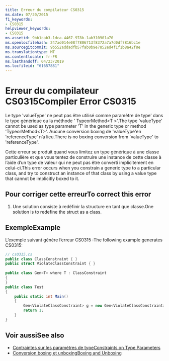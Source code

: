 ```yaml
---
title: Erreur du compilateur CS0315
ms.date: 07/20/2015
f1_keywords:
- CS0315
helpviewer_keywords:
- CS0315
ms.assetid: 9bb1cab3-1dca-4467-978b-1ab310901a70
ms.openlocfilehash: 247ad014e08f7806713f8372a7a7d0df7816bc1e
ms.sourcegitcommit: 9b552addadfb57fab0b9e7852ed4f1f1b8a42f8e
ms.translationtype: MT
ms.contentlocale: fr-FR
ms.lasthandoff: 04/23/2019
ms.locfileid: "61657881"
---
```

# <a name="compiler-error-cs0315"></a><span data-ttu-id="581a1-102">Erreur du compilateur CS0315</span><span class="sxs-lookup"><span data-stu-id="581a1-102">Compiler Error CS0315</span></span>
<span data-ttu-id="581a1-103">Le type 'valueType' ne peut pas être utilisé comme paramètre de type' dans le type générique ou la méthode ' TypeorMethod\<T >'.</span><span class="sxs-lookup"><span data-stu-id="581a1-103">The type 'valueType' cannot be used as type parameter 'T' in the generic type or method 'TypeorMethod\<T>'.</span></span> <span data-ttu-id="581a1-104">Aucune conversion boxing de 'valueType'en 'referenceType' n’a lieu.</span><span class="sxs-lookup"><span data-stu-id="581a1-104">There is no boxing conversion from 'valueType' to 'referenceType'.</span></span>  
  
 <span data-ttu-id="581a1-105">Cette erreur se produit quand vous limitez un type générique à une classe particulière et que vous tentez de construire une instance de cette classe à l’aide d’un type de valeur qui ne peut pas être converti implicitement en celui-ci.</span><span class="sxs-lookup"><span data-stu-id="581a1-105">This error occurs when you constrain a generic type to a particular class, and try to construct an instance of that class by using a value type that cannot be implicitly boxed to it.</span></span>  
  
## <a name="to-correct-this-error"></a><span data-ttu-id="581a1-106">Pour corriger cette erreur</span><span class="sxs-lookup"><span data-stu-id="581a1-106">To correct this error</span></span>  
  
1. <span data-ttu-id="581a1-107">Une solution consiste à redéfinir la structure en tant que classe.</span><span class="sxs-lookup"><span data-stu-id="581a1-107">One solution is to redefine the struct as a class.</span></span>  
  
## <a name="example"></a><span data-ttu-id="581a1-108">Exemple</span><span class="sxs-lookup"><span data-stu-id="581a1-108">Example</span></span>  
 <span data-ttu-id="581a1-109">L’exemple suivant génère l’erreur CS0315 :</span><span class="sxs-lookup"><span data-stu-id="581a1-109">The following example generates CS0315:</span></span>  
  
```csharp  
// cs0315.cs  
public class ClassConstraint { }  
public struct ViolateClassConstraint { }  
  
public class Gen<T> where T : ClassConstraint  
{         
}  
public class Test  
{  
    public static int Main()  
    {  
        Gen<ViolateClassConstraint> g = new Gen<ViolateClassConstraint>(); //CS0315  
        return 1;  
    }  
}  
```  
  
## <a name="see-also"></a><span data-ttu-id="581a1-110">Voir aussi</span><span class="sxs-lookup"><span data-stu-id="581a1-110">See also</span></span>

- [<span data-ttu-id="581a1-111">Contraintes sur les paramètres de type</span><span class="sxs-lookup"><span data-stu-id="581a1-111">Constraints on Type Parameters</span></span>](../../csharp/programming-guide/generics/constraints-on-type-parameters.md)
- [<span data-ttu-id="581a1-112">Conversion boxing et unboxing</span><span class="sxs-lookup"><span data-stu-id="581a1-112">Boxing and Unboxing</span></span>](../../csharp/programming-guide/types/boxing-and-unboxing.md)
